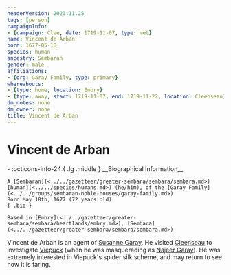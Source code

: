 ```yaml
---
headerVersion: 2023.11.25
tags: [person]
campaignInfo:
- {campaign: Clee, date: 1719-11-07, type: met}
name: Vincent de Arban
born: 1677-05-18
species: human
ancestry: Sembaran
gender: male
affiliations:
- {org: Garay Family, type: primary}
whereabouts:
- {type: home, location: Embry}
- {type: away, start: 1719-11-07, end: 1719-11-22, location: Cleenseau}
dm_notes: none
dm_owner: none
title: Vincent de Arban
---
```

# Vincent de Arban
<div class="grid cards ext-narrow-margin ext-one-column" markdown>
- :octicons-info-24:{ .lg .middle } __Biographical Information__

    A [Sembaran](<../../gazetteer/greater-sembara/sembara/sembara.md>) [human](<../../species/humans.md>) (he/him), of the [Garay Family](<../../groups/sembaran-noble-houses/garay-family.md>)  
    Born May 18th, 1677 (72 years old)  
    { .bio }

    Based in [Embry](<../../gazetteer/greater-sembara/sembara/heartlands/embry.md>), [Sembara](<../../gazetteer/greater-sembara/sembara/sembara.md>)
</div>



Vincent de Arban is an agent of [Susanne Garay](<./susanne-garay.md>). He visited [Cleenseau](<../../gazetteer/greater-sembara/sembara/barony-of-aveil/cleenseau-region/cleenseau/cleenseau.md>) to investigate [Viepuck](<../pcs/cleenseau/viepuck.md>) (when he was masquerading as [Najeer Garay](<../pcs/cleenseau/viepuck.md>)).  He was extremely interested in Viepuck's spider silk scheme, and may return to see how it is faring. 